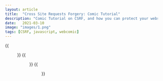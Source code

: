 ```yaml
---
layout: article
title:  "Cross Site Requests Forgery: Comic Tutorial"
description: "Comic Tutorial on CSRF, and how you can protect your website"
date:   2021-03-10
image: "images/1.png"
tags: [CSRF, javascript, webcomic]
---
```


{{<figure src="images/1.png" width="100%">}}
{{<figure src="images/2.png" width="100%">}}
{{<figure src="images/3.png" width="100%">}}